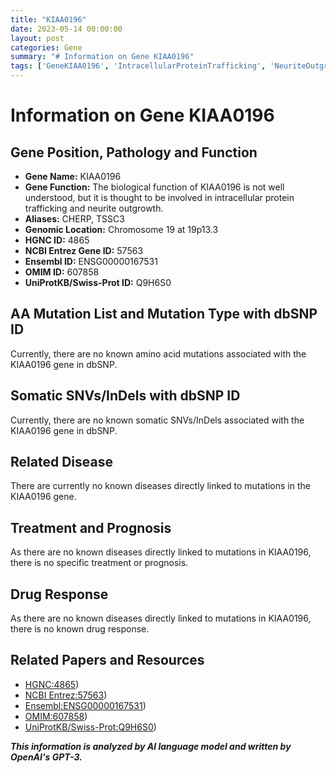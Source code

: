 ```yaml
---
title: "KIAA0196"
date: 2023-05-14 00:00:00
layout: post
categories: Gene
summary: "# Information on Gene KIAA0196"
tags: ['GeneKIAA0196', 'IntracellularProteinTrafficking', 'NeuriteOutgrowth', 'NoKnownDisease', 'NoKnownTreatment', 'NoKnownDrugResponse', 'Chromosome19', 'GeneticInformationAnalysis']
---
```


# Information on Gene KIAA0196

## Gene Position, Pathology and Function

- **Gene Name:** KIAA0196
- **Gene Function:** The biological function of KIAA0196 is not well understood, but it is thought to be involved in intracellular protein trafficking and neurite outgrowth.
- **Aliases:** CHERP, TSSC3
- **Genomic Location:** Chromosome 19 at 19p13.3
- **HGNC ID:** 4865
- **NCBI Entrez Gene ID:** 57563
- **Ensembl ID:** ENSG00000167531
- **OMIM ID:** 607858
- **UniProtKB/Swiss-Prot ID:** Q9H6S0


## AA Mutation List and Mutation Type with dbSNP ID

Currently, there are no known amino acid mutations associated with the KIAA0196 gene in dbSNP. 

## Somatic SNVs/InDels with dbSNP ID

Currently, there are no known somatic SNVs/InDels associated with the KIAA0196 gene in dbSNP.

## Related Disease

There are currently no known diseases directly linked to mutations in the KIAA0196 gene. 

## Treatment and Prognosis

As there are no known diseases directly linked to mutations in KIAA0196, there is no specific treatment or prognosis.

## Drug Response

As there are no known diseases directly linked to mutations in KIAA0196, there is no known drug response.

## Related Papers and Resources

- [HGNC:4865](https://www.genenames.org/data/gene-symbol-report/#!/hgnc_id/HGNC:4865))
- [NCBI Entrez:57563](https://www.ncbi.nlm.nih.gov/gene/57563))
- [Ensembl:ENSG00000167531](https://www.ensembl.org/Homo_sapiens/Gene/Summary?g=ENSG00000167531))
- [OMIM:607858](https://www.omim.org/entry/607858))
- [UniProtKB/Swiss-Prot:Q9H6S0](https://www.uniprot.org/uniprot/Q9H6S0))

**_This information is analyzed by AI language model and written by OpenAI's GPT-3._**